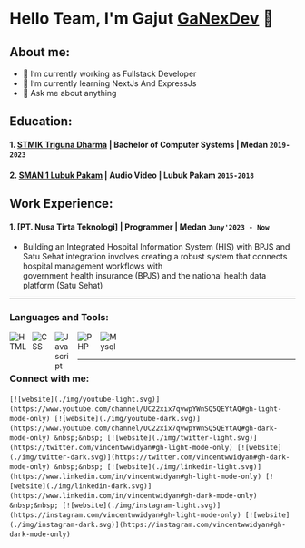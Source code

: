 # Hello Team, I'm Gajut [GaNexDev](https://www.youtube.com/@GANEXDEV) 👋
## About me:
- 🔭 I’m currently working as Fullstack Developer
- 🌱 I’m currently learning NextJs And ExpressJs
- 💬 Ask me about anything

## Education:

#### 1. [STMIK Triguna Dharma](https://fresh.trigunadharma.ac.id/) | Bachelor of Computer Systems | Medan `2019-2023`
 #### 2. [SMAN 1 Lubuk Pakam](https://www.instagram.com/smkn1lupa_hits/?hl=id) | Audio Video | Lubuk Pakam `2015-2018`

## Work Experience:
#### 1. [PT. Nusa Tirta Teknologi] | Programmer | Medan `Juny'2023 - Now`
   -  Building an Integrated Hospital Information System (HIS) with BPJS and Satu Sehat integration involves creating a robust system that connects hospital management workflows with  
      government health insurance (BPJS) and the national health data platform (Satu Sehat)
---

### Languages and Tools:


[<img align="left" alt="HTML" width="30px" src="https://upload.wikimedia.org/wikipedia/commons/6/61/HTML5_logo_and_wordmark.svg" style="padding-right:10px;" />][webdev]
[<img align="left" alt="CSS" width="30px" src="https://upload.wikimedia.org/wikipedia/commons/d/d5/CSS3_logo_and_wordmark.svg" style="padding-right:10px;" />][webdev]
[<img align="left" alt="Javascript" width="30px" src="https://id.wikipedia.org/wiki/Berkas:Unofficial_JavaScript_logo_2.svg" style="padding-right:10px;" />][webdev]
[<img align="left" alt="PHP" width="30px" src="https://upload.wikimedia.org/wikipedia/commons/9/99/Unofficial_JavaScript_logo_2.svg" style="padding-right:10px;" />][webdev]
[<img align="left" alt="Mysql" width="30px" src="https://upload.wikimedia.org/wikipedia/id/a/a9/MySQL.png" style="padding-right:0px;" />][webdev]

<br />
<br />

---
### Connect with me:

`[![website](./img/youtube-light.svg)](https://www.youtube.com/channel/UC22xix7qvwpYWnSQ5QEYtAQ#gh-light-mode-only)
[![website](./img/youtube-dark.svg)](https://www.youtube.com/channel/UC22xix7qvwpYWnSQ5QEYtAQ#gh-dark-mode-only)
&nbsp;&nbsp;
[![website](./img/twitter-light.svg)](https://twitter.com/vincentwwidyan#gh-light-mode-only)
[![website](./img/twitter-dark.svg)](https://twitter.com/vincentwwidyan#gh-dark-mode-only)
&nbsp;&nbsp;
[![website](./img/linkedin-light.svg)](https://www.linkedin.com/in/vincentwidyan#gh-light-mode-only)
[![website](./img/linkedin-dark.svg)](https://www.linkedin.com/in/vincentwidyan#gh-dark-mode-only)
&nbsp;&nbsp;
[![website](./img/instagram-light.svg)](https://instagram.com/vincentwwidyan#gh-light-mode-only)
[![website](./img/instagram-dark.svg)](https://instagram.com/vincentwwidyan#gh-dark-mode-only)`



[webdev]: https://github.com/vincentwidyan/vincentwidyan
